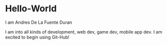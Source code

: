 # Hello-World
I am Andres De La Fuente Duran

I am into all kinds of development, web dev, game dev, mobile app dev. I am excited to begin using Git-Hub!
